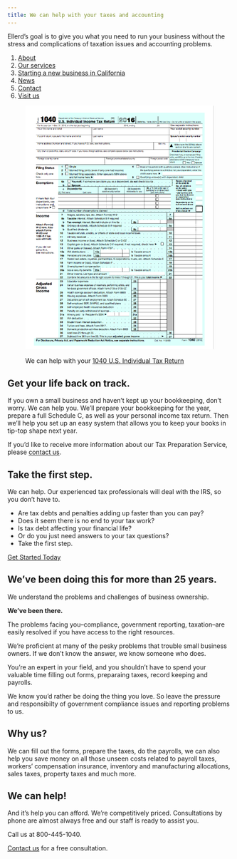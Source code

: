 ```yaml
---
title: We can help with your taxes and accounting
---
```


<meta name="google-site-verification" content="c7qTSRbji4lud140UGLdMfoL0uT1qkTmm7grK_WXwv0" />

Ellerd’s goal is to give you what you need to run your business without the stress and complications of taxation issues and accounting problems.

1.  [About](/about)
2.  [Our services](/services)
3.  [Starting a new business in California](/start-business)
4.  [News](/news)
5.  [Contact](#contact)
5.  [Visit us](#visit)

<figure>
  <img src="/uploads/1040.png" width="500" alt="1040 U.S. Individual Tax Return" />
  <p>We can help with your <a href="https://www.irs.gov/uac/about-form-1040">1040 U.S. Individual Tax Return</a></p>
</figure>

## Get your life back on track.

If you own a small business and haven’t kept up your bookkeeping, don’t worry. We can help you. We’ll prepare your bookkeeping for the year, prepare a full Schedule C, as well as your personal income tax return. Then we’ll help you set up an easy system that allows you to keep your books in tip-top shape next year.

If you’d like to receive more information about our Tax Preparation Service, please [contact us](#contact).

## Take the first step.

We can help. Our experienced tax professionals will deal with the IRS, so you don’t have to.

*   Are tax debts and penalties adding up faster than you can pay?
*   Does it seem there is no end to your tax work?
*   Is tax debt affecting your financial life?
*   Or do you just need answers to your tax questions?
*   Take the first step.

[Get Started Today](#contact)

## We’ve been doing this for more than 25 years.

We understand the problems and challenges of business ownership.  

**We’ve been there.**

The problems facing you–compliance, government reporting, taxation–are easily resolved if you have access to the right resources.

We’re proficient at many of the pesky problems that trouble small business owners. If we don’t know the answer, we know someone who does.

You’re an expert in your field, and you shouldn’t have to spend your valuable time filling out forms, preparaing taxes, record keeping and payrolls.

We know you’d rather be doing the thing you love. So leave the pressure and responsibilty of government compliance issues and reporting problems to us.

## Why us?

We can fill out the forms, prepare the taxes, do the payrolls, we can also help you save money on all those unseen costs related to payroll taxes, workers’ compensation insurance, inventory and manufacturing allocations, sales taxes, property taxes and much more.

## We can help!

And it’s help you can afford. We’re competitively priced. Consultations by phone are almost always free and our staff is ready to assist you.

Call us at 800-445-1040.

[Contact us](#contact) for a free consultation.
